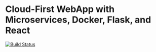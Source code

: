 # Cloud-First WebApp with Microservices, Docker, Flask, and React

[![Build Status](https://travis-ci.org/YOUR_GITHUB_USERNAME/webapp-app.svg?branch=master)](https://travis-ci.org/YOUR_GITHUB_USERNAME/webapp-app)
